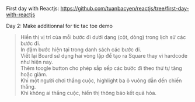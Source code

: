 First day with Reactjs: https://github.com/tuanbacyen/reactjs/tree/first-day-with-reactjs

Day 2: Make additionnal for tic tac toe demo
  > Hiển thị vị trí của mỗi bước đi dưới dạng (cột, dòng) trong lịch sử các bước đi.<br>
  > In đậm bước hiện tại trong danh sách các bước đi.<br>
  > Viết lại Board sử dụng hai vòng lặp để tạo ra Square thay vì hardcode như hiện nay.<br>
  > Thêm toogle button cho phép sắp sếp các bước đi theo thứ tự tăng hoặc giảm.<br>
  > Khi một người chơi thắng cuộc, highlight ba ô vuông dẫn đến chiến thắng.<br>
  > Khi không ai thắng cuộc, hiển thị thông báo kết quả hòa.<br>
